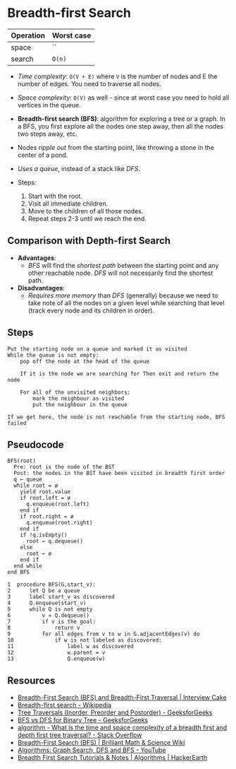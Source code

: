 # Breadth-first Search

| Operation | Worst case |
| --------- | ---------- |
| space     | ``         |
| search    | `O(n)`     |

- _Time complexity_: `O(V + E)` where `V` is the number of nodes and E the number of edges. You need
  to traverse all nodes.
- _Space complexity_: `O(V)` as well - since at worst case you need to hold all vertices in the
  queue.

- **Breadth-first search (BFS)**: algorithm for exploring a tree or a graph. In a BFS, you first
  explore all the nodes one step away, then all the nodes two steps away, etc.
- Nodes _ripple out_ from the starting point, like throwing a stone in the center of a pond.
- _Uses a queue_, instead of a stack like _DFS_.

- Steps:
  1. Start with the root.
  2. Visit all immediate children.
  3. Move to the children of all those nodes.
  4. Repeat steps 2-3 until we reach the end.

## Comparison with Depth-first Search

- **Advantages**:
  - _BFS_ will find the _shortest path_ between the starting point and any other reachable node.
    _DFS_ will not necessarily find the shortest path.
- **Disadvantages**:
  - _Requires more memory_ than _DFS_ (generally) because we need to take note of all the nodes on a
    given level while searching that level (track every node and its children in order).

## Steps

```
Put the starting node on a queue and marked it as visited
While the queue is not empty:
	pop off the node at the head of the queue

	If it is the node we are searching for Then exit and return the node

	For all of the unvisited neighbors:
		mark the neighbour as visited
		put the neighbour in the queue

If we get here, the node is not reachable from the starting node, BFS failed
```

## Pseudocode

```
BFS(root)
  Pre: root is the node of the BST
  Post: the nodes in the BST have been visited in breadth first order
  q ← queue
  while root = ø
    yield root.value
    if root.left = ø
      q.enqueue(root.left)
    end if
    if root.right = ø
      q.enqueue(root.right)
    end if
    if !q.isEmpty()
      root ← q.dequeue()
    else
      root ← ø
    end if
  end while
end BFS
```

```
1  procedure BFS(G,start_v):
2      let Q be a queue
3      label start_v as discovered
4      Q.enqueue(start_v)
5      while Q is not empty
6          v = Q.dequeue()
7          if v is the goal:
8              return v
9          for all edges from v to w in G.adjacentEdges(v) do
10             if w is not labeled as discovered:
11                 label w as discovered
12                 w.parent = v
13                 Q.enqueue(w)
```

## Resources

- [Breadth-First Search (BFS) and Breadth-First Traversal | Interview Cake](https://www.interviewcake.com/concept/javascript/bfs?)
- [Breadth-first search - Wikipedia](https://en.wikipedia.org/wiki/Breadth-first_search)
- [Tree Traversals (Inorder, Preorder and Postorder) - GeeksforGeeks](https://www.geeksforgeeks.org/tree-traversals-inorder-preorder-and-postorder/)
- [BFS vs DFS for Binary Tree - GeeksforGeeks](https://www.geeksforgeeks.org/bfs-vs-dfs-binary-tree/)
- [algorithm - What is the time and space complexity of a breadth first and depth first tree traversal? - Stack Overflow](https://stackoverflow.com/questions/9844193/what-is-the-time-and-space-complexity-of-a-breadth-first-and-depth-first-tree-tr)
- [Breadth-First Search (BFS) | Brilliant Math & Science Wiki](https://brilliant.org/wiki/breadth-first-search-bfs/)
- [Algorithms: Graph Search, DFS and BFS - YouTube](https://www.youtube.com/watch?v=zaBhtODEL0w)
- [Breadth First Search Tutorials & Notes | Algorithms | HackerEarth](https://www.hackerearth.com/practice/algorithms/graphs/breadth-first-search/tutorial/)
